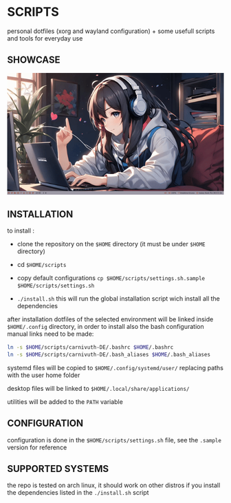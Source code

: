 # SCRIPTS 
personal dotfiles (xorg and wayland configuration) + some usefull scripts and tools for everyday use

## SHOWCASE
![](./notes/assets/demo.gif)

## INSTALLATION

to install :

- clone the repository on the `$HOME` directory (it must be under `$HOME` directory)

- cd `$HOME/scripts`

- copy default configurations `cp $HOME/scripts/settings.sh.sample $HOME/scripts/settings.sh`

- `./install.sh` this will run the global installation script wich install all the dependencies

after installation dotfiles of the selected environment will be linked inside `$HOME/.config` directory, in order to install also the bash configuration manual links need to be made:

```bash
ln -s $HOME/scripts/carnivuth-DE/.bashrc $HOME/.bashrc
ln -s $HOME/scripts/carnivuth-DE/.bash_aliases $HOME/.bash_aliases
```

systemd files will be copied to `$HOME/.config/systemd/user/` replacing paths with the user home folder

desktop files will be linked to `$HOME/.local/share/applications/`

utilities will be added to the `PATH` variable

## CONFIGURATION

configuration is done in the `$HOME/scripts/settings.sh` file, see the `.sample` version for reference

## SUPPORTED SYSTEMS

the repo is tested on arch linux, it should work on other distros if you install the dependencies listed in the `./install.sh` script
